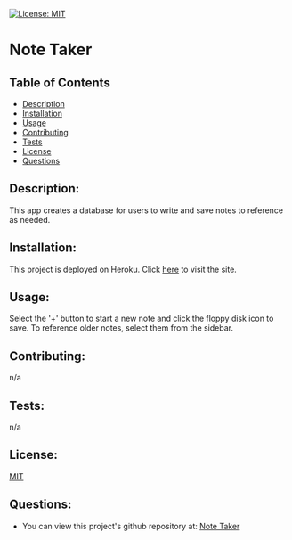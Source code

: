 
[![License: MIT](https://img.shields.io/badge/License-MIT-yellow.svg)](https://opensource.org/licenses/MIT)
# Note Taker

## Table of Contents
- [Description](#description)
- [Installation](#installation)
- [Usage](#usage)
- [Contributing](#contributing)
- [Tests](#tests)
- [License](#license)
- [Questions](#questions)

## Description:
 This app creates a database for users to write and save notes to reference as needed.

## Installation:
 This project is deployed on Heroku. Click [here](https://murmuring-headland-81469.herokuapp.com/) to visit the site.

## Usage:
 Select the '+' button to start a new note and click the floppy disk icon to save. To reference older notes, select them from the sidebar.

## Contributing:
 n/a

## Tests:
 n/a

## License:
 [MIT](https://opensource.org/licenses/MIT)

## Questions:
 - You can view this project's github repository at: [Note Taker](https://github.com/sdoval27/note-taker)
 
